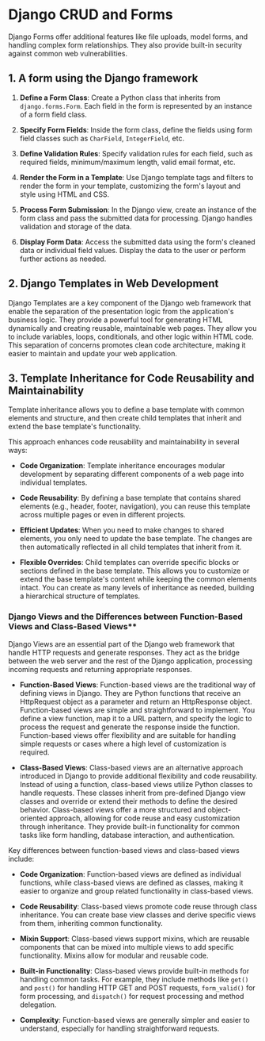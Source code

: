# Django CRUD and Forms

Django Forms offer additional features like file uploads, model forms, and handling complex form relationships. They also provide built-in security against common web vulnerabilities.

## 1. A form using the Django framework

1. **Define a Form Class**: Create a Python class that inherits from `django.forms.Form`. Each field in the form is represented by an instance of a form field class.

2. **Specify Form Fields**: Inside the form class, define the fields using form field classes such as `CharField`, `IntegerField`, etc.

3. **Define Validation Rules**: Specify validation rules for each field, such as required fields, minimum/maximum length, valid email format, etc.

4. **Render the Form in a Template**: Use Django template tags and filters to render the form in your template, customizing the form's layout and style using HTML and CSS.

5. **Process Form Submission**: In the Django view, create an instance of the form class and pass the submitted data for processing. Django handles validation and storage of the data.

6. **Display Form Data**: Access the submitted data using the form's cleaned data or individual field values. Display the data to the user or perform further actions as needed.

## 2. Django Templates in Web Development

Django Templates are a key component of the Django web framework that enable the separation of the presentation logic from the application's business logic. They provide a powerful tool for generating HTML dynamically and creating reusable, maintainable web pages.
They allow you to include variables, loops, conditionals, and other logic within HTML code.                                This separation of concerns promotes clean code architecture, making it easier to maintain and update your web application.

## 3. Template Inheritance for Code Reusability and Maintainability

 Template inheritance allows you to define a base template with common elements and structure, and then create child templates that inherit and extend the base template's functionality.

This approach enhances code reusability and maintainability in several ways:

- **Code Organization**: Template inheritance encourages modular development by separating different components of a web page into individual templates.

- **Code Reusability**: By defining a base template that contains shared elements (e.g., header, footer, navigation), you can reuse this template across multiple pages or even in different projects.

- **Efficient Updates**: When you need to make changes to shared elements, you only need to update the base template. The changes are then automatically reflected in all child templates that inherit from it.

- **Flexible Overrides**: Child templates can override specific blocks or sections defined in the base template. This allows you to customize or extend the base template's content while keeping the common elements intact. You can create as many levels of inheritance as needed, building a hierarchical structure of templates.

### Django Views and the Differences between Function-Based Views and Class-Based Views**

Django Views are an essential part of the Django web framework that handle HTTP requests and generate responses. They act as the bridge between the web server and the rest of the Django application, processing incoming requests and returning appropriate responses.

- **Function-Based Views**:
Function-based views are the traditional way of defining views in Django. They are Python functions that receive an HttpRequest object as a parameter and return an HttpResponse object. Function-based views are simple and straightforward to implement. You define a view function, map it to a URL pattern, and specify the logic to process the request and generate the response inside the function. Function-based views offer flexibility and are suitable for handling simple requests or cases where a high level of customization is required.

- **Class-Based Views**:
Class-based views are an alternative approach introduced in Django to provide additional flexibility and code reusability. Instead of using a function, class-based views utilize Python classes to handle requests. These classes inherit from pre-defined Django view classes and override or extend their methods to define the desired behavior. Class-based views offer a more structured and object-oriented approach, allowing for code reuse and easy customization through inheritance. They provide built-in functionality for common tasks like form handling, database interaction, and authentication.

Key differences between function-based views and class-based views include:

- **Code Organization**: Function-based views are defined as individual functions, while class-based views are defined as classes, making it easier to organize and group related functionality in class-based views.

- **Code Reusability**: Class-based views promote code reuse through class inheritance. You can create base view classes and derive specific views from them, inheriting common functionality.

- **Mixin Support**: Class-based views support mixins, which are reusable components that can be mixed into multiple views to add specific functionality. Mixins allow for modular and reusable code.

- **Built-in Functionality**: Class-based views provide built-in methods for handling common tasks. For example, they include methods like `get()` and `post()` for handling HTTP GET and POST requests, `form_valid()` for form processing, and `dispatch()` for request processing and method delegation.

- **Complexity**: Function-based views are generally simpler and easier to understand, especially for handling straightforward requests.
